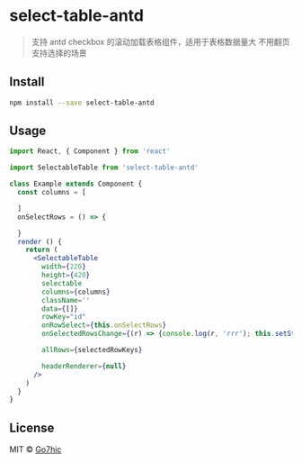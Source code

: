 # select-table-antd

> 支持 antd checkbox 的滚动加载表格组件，适用于表格数据量大 不用翻页 支持选择的场景


## Install

```bash
npm install --save select-table-antd
```

## Usage

```jsx
import React, { Component } from 'react'

import SelectableTable from 'select-table-antd'

class Example extends Component {
  const columns = [

  ]
  onSelectRows = () => {

  }
  render () {
    return (
      <SelectableTable
        width={220}
        height={420}
        selectable
        columns={columns}
        className=''
        data={[]}
        rowKey="id"
        onRowSelect={this.onSelectRows}
        onSelectedRowsChange={(r) => {console.log(r, 'rrr'); this.setState({ selectedRowKeys: r})}}

        allRows={selectedRowKeys}

        headerRenderer={null}
      />
    )
  }
}
```

## License

MIT © [Go7hic](https://github.com/Go7hic)
